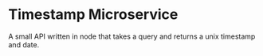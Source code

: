 # Timestamp Microservice
A small API written in node that takes a query and returns a unix timestamp and date.

